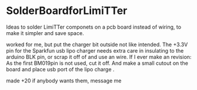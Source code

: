 # SolderBoardforLimiTTer
Ideas to solder LimiTTer componets on a pcb board instead of wiring, to make it simpler and save space.

worked for me, but put the charger bit outside not like intended.
The +3.3V pin  for the Sparkfun  usb lipo charger needs extra care in insulating to the arduino BLK pin, or scrap it off of and use an wire.
If I ever make an revision: As the first BM019pin is not used, cut it off. And make a small cutout on the board  and place usb port of the lipo charge .


made +20 if anybody wants them, message me
